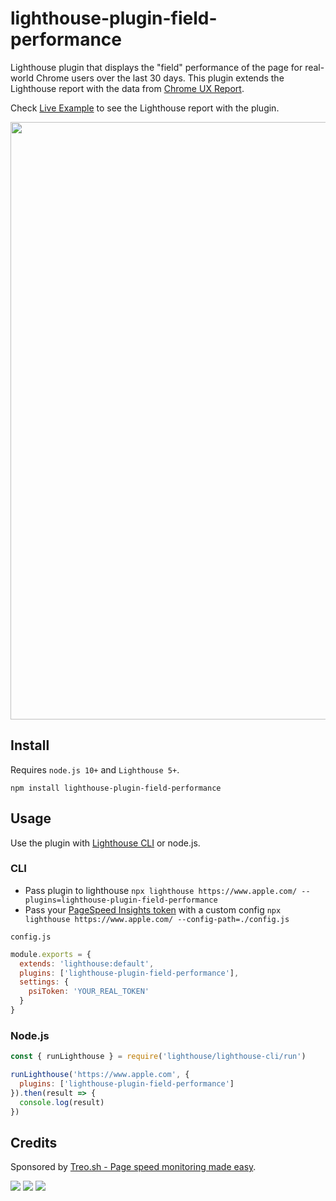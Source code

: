 # lighthouse-plugin-field-performance

Lighthouse plugin that displays the "field" performance of the page for real-world Chrome users over the last 30 days.
This plugin extends the Lighthouse report with the data from [Chrome UX Report](https://developers.google.com/web/tools/chrome-user-experience-report/).

Check [Live Example](https://googlechrome.github.io/lighthouse/viewer/?gist=a688f27b4a7c0561b6d7f9e2b70aa4bd) to see the Lighthouse report with the plugin.

<img align="center" width="956" src="https://user-images.githubusercontent.com/158189/59276751-34600300-8c5f-11e9-945b-75770a91d5de.png">

## Install

Requires `node.js 10+` and `Lighthouse 5+`.

`npm install lighthouse-plugin-field-performance`

## Usage

Use the plugin with [Lighthouse CLI](https://github.com/GoogleChrome/lighthouse) or node.js.

### CLI

- Pass plugin to lighthouse `npx lighthouse https://www.apple.com/ --plugins=lighthouse-plugin-field-performance`
- Pass your [PageSpeed Insights token](https://developers.google.com/speed/docs/insights/v5/get-started) with a custom config `npx lighthouse https://www.apple.com/ --config-path=./config.js`

`config.js`

```js
module.exports = {
  extends: 'lighthouse:default',
  plugins: ['lighthouse-plugin-field-performance'],
  settings: {
    psiToken: 'YOUR_REAL_TOKEN'
  }
}
```

### Node.js

```js
const { runLighthouse } = require('lighthouse/lighthouse-cli/run')

runLighthouse('https://www.apple.com', {
  plugins: ['lighthouse-plugin-field-performance']
}).then(result => {
  console.log(result)
})
```

## Credits

Sponsored by [Treo.sh - Page speed monitoring made easy](https://treo.sh).

[![](https://travis-ci.org/treosh/lighthouse-plugin-field-performance.png)](https://travis-ci.org/treosh/lighthouse-plugin-field-performance)
[![](https://img.shields.io/npm/v/lighthouse-plugin-field-performance.svg)](https://npmjs.org/package/lighthouse-plugin-field-performance)
[![](https://img.shields.io/badge/license-MIT-blue.svg)](./LICENSE)
